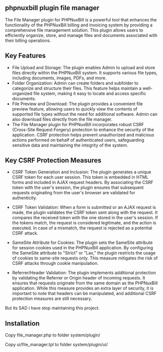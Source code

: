 ## phpnuxbill plugin file manager
 The File Manager plugin for PHPNuxBill is a powerful tool that enhances the functionality of the PHPNuxBill billing and invoicing system by providing a comprehensive file management solution. This plugin allows users to efficiently organize, store, and manage files and documents associated with their billing operations.  
 
 ## Key Features 
 
 - File Upload and Storage: The plugin enables Admin to upload and store files directly within the PHPNuxBill system. It supports various file types, including documents, images, PDFs, and more.  
 - Folder Organization: Admin can create folders and subfolder to categorize and structure their files. This feature helps maintain a well-organized file system, making it easy to locate and access specific documents.  
 - File Preview and Download: The plugin provides a convenient file preview feature, allowing users to quickly view the contents of supported file types without the need for additional software. Admin can also download files directly from the file manager.  
- The File Manager plugin for PHPNuxBill incorporates robust CSRF (Cross-Site Request Forgery) protection to enhance the security of the application. CSRF protection helps prevent unauthorized and malicious actions performed on behalf of authenticated users, safeguarding sensitive data and maintaining the integrity of the system.  
 
 ## Key CSRF Protection Measures  
 
 - CSRF Token Generation and Inclusion: The plugin generates a unique CSRF token for each user session. This token is embedded in HTML forms and included in AJAX request headers. By associating the CSRF token with the user's session, the plugin ensures that subsequent requests originating from the user's browser are validated for authenticity.  
 
 - CSRF Token Validation: When a form is submitted or an AJAX request is made, the plugin validates the CSRF token sent along with the request. It compares the received token with the one stored in the user's session. If the tokens match, the request is considered legitimate, and the action is executed. In case of a mismatch, the request is rejected as a potential CSRF attack.  
 
 - SameSite Attribute for Cookies: The plugin sets the SameSite attribute for session cookies used in the PHPNuxBill application. By configuring the SameSite attribute to "Strict" or "Lax," the plugin restricts the usage of cookies to same-site requests only. This measure mitigates the risk of CSRF attacks through cookie manipulation.  
 
 - Referrer/Header Validation: The plugin implements additional protection by validating the Referrer or Origin header of incoming requests. It ensures that requests originate from the same domain as the PHPNuxBill application. While this measure provides an extra layer of security, it is important to note that headers can be manipulated, and additional CSRF protection measures are still necessary.  
 
 But its SAD i have stop maintaining this project.


 ## Installation 

 Copy file_manager.php to folder system/plugin/

 Copy ui/file_manager.tpl to folder system/plugin/ui/
